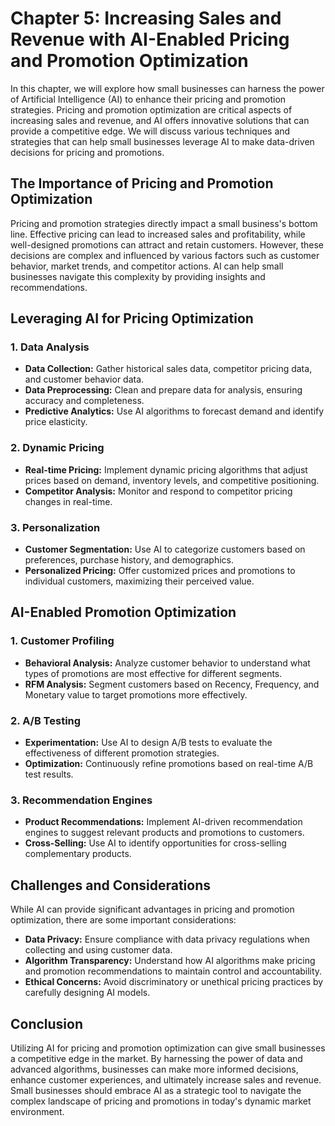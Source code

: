 Chapter 5: Increasing Sales and Revenue with AI-Enabled Pricing and Promotion Optimization
==========================================================================================

In this chapter, we will explore how small businesses can harness the power of Artificial Intelligence (AI) to enhance their pricing and promotion strategies. Pricing and promotion optimization are critical aspects of increasing sales and revenue, and AI offers innovative solutions that can provide a competitive edge. We will discuss various techniques and strategies that can help small businesses leverage AI to make data-driven decisions for pricing and promotions.

The Importance of Pricing and Promotion Optimization
----------------------------------------------------

Pricing and promotion strategies directly impact a small business's bottom line. Effective pricing can lead to increased sales and profitability, while well-designed promotions can attract and retain customers. However, these decisions are complex and influenced by various factors such as customer behavior, market trends, and competitor actions. AI can help small businesses navigate this complexity by providing insights and recommendations.

Leveraging AI for Pricing Optimization
--------------------------------------

### 1. Data Analysis

* **Data Collection:** Gather historical sales data, competitor pricing data, and customer behavior data.
* **Data Preprocessing:** Clean and prepare data for analysis, ensuring accuracy and completeness.
* **Predictive Analytics:** Use AI algorithms to forecast demand and identify price elasticity.

### 2. Dynamic Pricing

* **Real-time Pricing:** Implement dynamic pricing algorithms that adjust prices based on demand, inventory levels, and competitive positioning.
* **Competitor Analysis:** Monitor and respond to competitor pricing changes in real-time.

### 3. Personalization

* **Customer Segmentation:** Use AI to categorize customers based on preferences, purchase history, and demographics.
* **Personalized Pricing:** Offer customized prices and promotions to individual customers, maximizing their perceived value.

AI-Enabled Promotion Optimization
---------------------------------

### 1. Customer Profiling

* **Behavioral Analysis:** Analyze customer behavior to understand what types of promotions are most effective for different segments.
* **RFM Analysis:** Segment customers based on Recency, Frequency, and Monetary value to target promotions more effectively.

### 2. A/B Testing

* **Experimentation:** Use AI to design A/B tests to evaluate the effectiveness of different promotion strategies.
* **Optimization:** Continuously refine promotions based on real-time A/B test results.

### 3. Recommendation Engines

* **Product Recommendations:** Implement AI-driven recommendation engines to suggest relevant products and promotions to customers.
* **Cross-Selling:** Use AI to identify opportunities for cross-selling complementary products.

Challenges and Considerations
-----------------------------

While AI can provide significant advantages in pricing and promotion optimization, there are some important considerations:

* **Data Privacy:** Ensure compliance with data privacy regulations when collecting and using customer data.
* **Algorithm Transparency:** Understand how AI algorithms make pricing and promotion recommendations to maintain control and accountability.
* **Ethical Concerns:** Avoid discriminatory or unethical pricing practices by carefully designing AI models.

Conclusion
----------

Utilizing AI for pricing and promotion optimization can give small businesses a competitive edge in the market. By harnessing the power of data and advanced algorithms, businesses can make more informed decisions, enhance customer experiences, and ultimately increase sales and revenue. Small businesses should embrace AI as a strategic tool to navigate the complex landscape of pricing and promotions in today's dynamic market environment.
